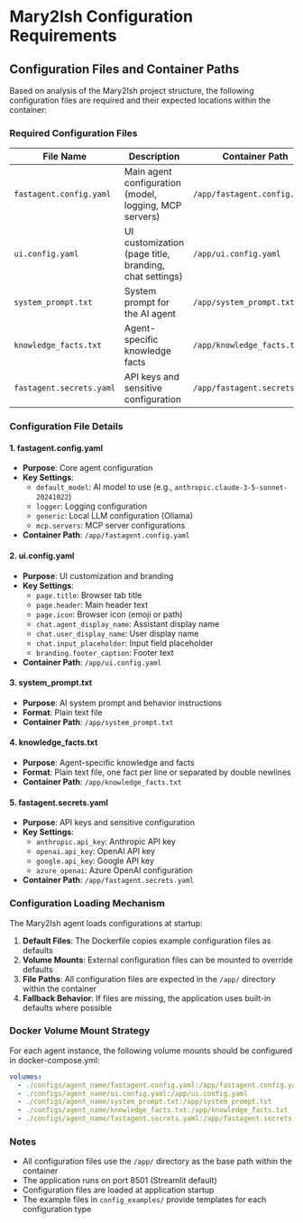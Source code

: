 # Mary2Ish Configuration Requirements

## Configuration Files and Container Paths

Based on analysis of the Mary2Ish project structure, the following configuration files are required and their expected locations within the container:

### Required Configuration Files

| File Name | Description | Container Path | Format | Required |
|-----------|-------------|----------------|---------|----------|
| `fastagent.config.yaml` | Main agent configuration (model, logging, MCP servers) | `/app/fastagent.config.yaml` | YAML | Yes |
| `ui.config.yaml` | UI customization (page title, branding, chat settings) | `/app/ui.config.yaml` | YAML | Yes |
| `system_prompt.txt` | System prompt for the AI agent | `/app/system_prompt.txt` | Text | Yes |
| `knowledge_facts.txt` | Agent-specific knowledge facts | `/app/knowledge_facts.txt` | Text | Yes |
| `fastagent.secrets.yaml` | API keys and sensitive configuration | `/app/fastagent.secrets.yaml` | YAML | Yes |

### Configuration File Details

#### 1. fastagent.config.yaml

- **Purpose**: Core agent configuration
- **Key Settings**:
  - `default_model`: AI model to use (e.g., `anthropic.claude-3-5-sonnet-20241022`)
  - `logger`: Logging configuration
  - `generic`: Local LLM configuration (Ollama)
  - `mcp.servers`: MCP server configurations
- **Container Path**: `/app/fastagent.config.yaml`

#### 2. ui.config.yaml

- **Purpose**: UI customization and branding
- **Key Settings**:
  - `page.title`: Browser tab title
  - `page.header`: Main header text
  - `page.icon`: Browser icon (emoji or path)
  - `chat.agent_display_name`: Assistant display name
  - `chat.user_display_name`: User display name
  - `chat.input_placeholder`: Input field placeholder
  - `branding.footer_caption`: Footer text
- **Container Path**: `/app/ui.config.yaml`

#### 3. system_prompt.txt

- **Purpose**: AI system prompt and behavior instructions
- **Format**: Plain text file
- **Container Path**: `/app/system_prompt.txt`

#### 4. knowledge_facts.txt

- **Purpose**: Agent-specific knowledge and facts
- **Format**: Plain text file, one fact per line or separated by double newlines
- **Container Path**: `/app/knowledge_facts.txt`

#### 5. fastagent.secrets.yaml

- **Purpose**: API keys and sensitive configuration
- **Key Settings**:
  - `anthropic.api_key`: Anthropic API key
  - `openai.api_key`: OpenAI API key
  - `google.api_key`: Google API key
  - `azure_openai`: Azure OpenAI configuration
- **Container Path**: `/app/fastagent.secrets.yaml`

### Configuration Loading Mechanism

The Mary2Ish agent loads configurations at startup:

1. **Default Files**: The Dockerfile copies example configuration files as defaults
2. **Volume Mounts**: External configuration files can be mounted to override defaults
3. **File Paths**: All configuration files are expected in the `/app/` directory within the container
4. **Fallback Behavior**: If files are missing, the application uses built-in defaults where possible

### Docker Volume Mount Strategy

For each agent instance, the following volume mounts should be configured in docker-compose.yml:

```yaml
volumes:
  - ./configs/agent_name/fastagent.config.yaml:/app/fastagent.config.yaml
  - ./configs/agent_name/ui.config.yaml:/app/ui.config.yaml
  - ./configs/agent_name/system_prompt.txt:/app/system_prompt.txt
  - ./configs/agent_name/knowledge_facts.txt:/app/knowledge_facts.txt
  - ./configs/agent_name/fastagent.secrets.yaml:/app/fastagent.secrets.yaml
```

### Notes

- All configuration files use the `/app/` directory as the base path within the container
- The application runs on port 8501 (Streamlit default)
- Configuration files are loaded at application startup
- The example files in `config_examples/` provide templates for each configuration type

